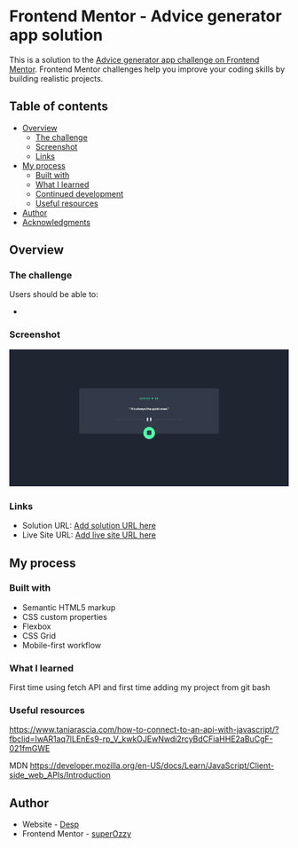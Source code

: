 # Frontend Mentor - Advice generator app solution

This is a solution to the [Advice generator app challenge on Frontend Mentor](https://www.frontendmentor.io/challenges/advice-generator-app-QdUG-13db). Frontend Mentor challenges help you improve your coding skills by building realistic projects.

## Table of contents

- [Overview](#overview)
  - [The challenge](#the-challenge)
  - [Screenshot](#screenshot)
  - [Links](#links)
- [My process](#my-process)
  - [Built with](#built-with)
  - [What I learned](#what-i-learned)
  - [Continued development](#continued-development)
  - [Useful resources](#useful-resources)
- [Author](#author)
- [Acknowledgments](#acknowledgments)


## Overview

### The challenge

Users should be able to:

- 

### Screenshot
![Screenshot](screenshot.png.png)

### Links

- Solution URL: [Add solution URL here](https://your-solution-url.com)
- Live Site URL: [Add live site URL here](https://your-live-site-url.com)

## My process

### Built with

- Semantic HTML5 markup
- CSS custom properties
- Flexbox
- CSS Grid
- Mobile-first workflow




### What I learned
First time using fetch API
and first time adding my project from git bash



### Useful resources

https://www.taniarascia.com/how-to-connect-to-an-api-with-javascript/?fbclid=IwAR1aq7lLEnEs9-rp_V_kwkOJEwNwdi2rcyBdCFiaHHE2aBuCgF-021fmGWE

MDN 
https://developer.mozilla.org/en-US/docs/Learn/JavaScript/Client-side_web_APIs/Introduction


## Author

- Website - [Desp](https://www.your-site.com)
- Frontend Mentor - [superOzzy](https://www.frontendmentor.io/profile/yourusername)


